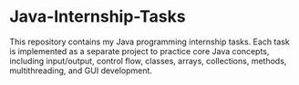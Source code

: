 # Java-Internship-Tasks
This repository contains my Java programming internship tasks.  Each task is implemented as a separate project to practice core Java concepts,  including input/output, control flow, classes, arrays, collections, methods,  multithreading, and GUI development.
